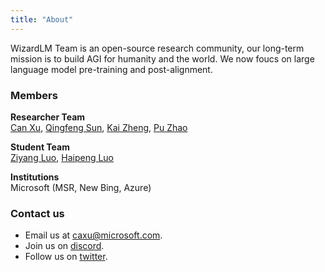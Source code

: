 ```yaml
---
title: "About"
---
```


WizardLM Team is an open-source research community, our long-term mission is to build AGI for humanity and the world. We now foucs on large language model pre-training and post-alignment.

### Members

**Researcher Team**  
[Can Xu](https://nlpxucan.github.io/), [Qingfeng Sun](https://victorsungo.github.io/), [Kai Zheng](https://robertmarton.github.io/), [Pu Zhao](https://www.microsoft.com/en-us/research/people/puzhao/)


**Student Team**  
[Ziyang Luo](https://chiyeunglaw.github.io/), [Haipeng Luo]()

**Institutions**  
Microsoft (MSR, New Bing, Azure)


### Contact us
- Email us at [caxu@microsoft.com](mailto:caxu@microsoft.com).
- Join us on [discord](https://discord.gg/VZjjHtWrKs).
- Follow us on [twitter](https://twitter.com/WizardLM_AI).
